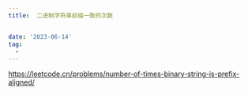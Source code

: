 ```yaml
---
title:  二进制字符串前缀一致的次数


date: '2023-06-14'
tag:
  - 
---
```

<https://leetcode.cn/problems/number-of-times-binary-string-is-prefix-aligned/>
